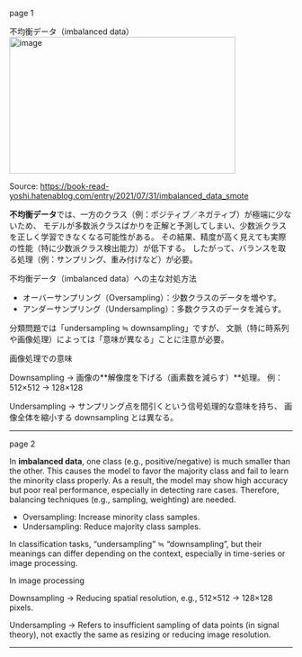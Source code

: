 page 1

不均衡データ（imbalanced data）
<img width="402" height="243" alt="image" src="https://github.com/user-attachments/assets/1de41e9f-58be-40d0-819d-81b68b8e38fe" />

Source: https://book-read-yoshi.hatenablog.com/entry/2021/07/31/imbalanced_data_smote

**不均衡データ**では、一方のクラス（例：ポジティブ／ネガティブ）が極端に少ないため、
モデルが多数派クラスばかりを正解と予測してしまい、少数派クラスを正しく学習できなくなる可能性がある。
その結果、精度が高く見えても実際の性能（特に少数派クラス検出能力）が低下する。
したがって、バランスを取る処理（例：サンプリング、重み付けなど）が必要。


不均衡データ（imbalanced data）への主な対処方法

* オーバーサンプリング（Oversampling）：少数クラスのデータを増やす。
* アンダーサンプリング（Undersampling）：多数クラスのデータを減らす。

分類問題では「undersampling ≒ downsampling」ですが、
文脈（特に時系列や画像処理）によっては「意味が異なる」ことに注意が必要。

画像処理での意味

Downsampling
→ 画像の**解像度を下げる（画素数を減らす）**処理。
例：512×512 → 128×128

Undersampling
→ サンプリング点を間引くという信号処理的な意味を持ち、
画像全体を縮小する downsampling とは異なる。

---
page 2

In **imbalanced data**, one class (e.g., positive/negative) is much smaller than the other.
This causes the model to favor the majority class and fail to learn the minority class properly.
As a result, the model may show high accuracy but poor real performance, especially in detecting rare cases.
Therefore, balancing techniques (e.g., sampling, weighting) are needed.

* Oversampling: Increase minority class samples.
* Undersampling: Reduce majority class samples.

In classification tasks, “undersampling” ≒ “downsampling”,
but their meanings can differ depending on the context,
especially in time-series or image processing.

In image processing

Downsampling
→ Reducing spatial resolution, e.g., 512×512 → 128×128 pixels.

Undersampling
→ Refers to insufficient sampling of data points (in signal theory),
not exactly the same as resizing or reducing image resolution.

---

